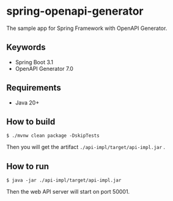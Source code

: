 # spring-openapi-generator

The sample app for Spring Framework with OpenAPI Generator.

## Keywords

- Spring Boot 3.1
- OpenAPI Generator 7.0

## Requirements

- Java 20+

## How to build

```shell
$ ./mvnw clean package -DskipTests
```

Then you will get the artifact `./api-impl/target/api-impl.jar` .

## How to run

```shell
$ java -jar ./api-impl/target/api-impl.jar
```

Then the web API server will start on port 50001.
